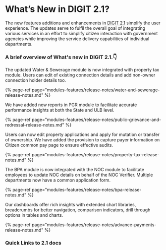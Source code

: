 # What’s New in DIGIT 2.1?

The new features additions and enhancements in [DIGIT 2.1](modules-features/release-notes/) simplify the user experience. The updates serve to fulfil the overall goal of integrating various services in an effort to simplify citizen interaction with government agencies while improving the service delivery capabilities of individual departments. 

### A brief overview of What's new in DIGIT 2.1.👇 

The updated Water & Sewerage module is now integrated with property tax module. Users can edit of existing connection details and add non-owner connection holder details too. 

{% page-ref page="modules-features/release-notes/water-and-sewerage-release-notes.md" %}

We have added new reports in PGR module to facilitate accurate performance insights at both the State and ULB level.

{% page-ref page="modules-features/release-notes/public-grievance-and-redressal-release-notes.md" %}

Users can now edit property applications and apply for mutation or transfer of ownership. We have added the provision to capture payer information on Citizen common pay page to ensure effective audits.

{% page-ref page="modules-features/release-notes/property-tax-release-notes.md" %}

The BPA module is now integrated with the NOC module to facilitate employees to update NOC details on behalf of the NOC Verifier. Multiple departments now have a common application form. 

{% page-ref page="modules-features/release-notes/bpa-release-notes.md" %}

Our dashboards offer rich insights with extended chart libraries, breadcrumbs for better navigation, comparison indicators, drill through options in tables and charts.

{% page-ref page="modules-features/release-notes/advance-payments-release-notes.md" %}

### Quick Links to 2.1 docs



  


